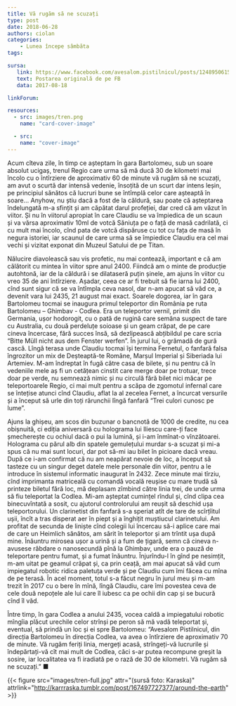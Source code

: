 ```yaml
---
title: Vă rugăm să ne scuzați
type: post
date: 2018-06-28
authors: ciolan
categories:
    - Lunea începe sâmbăta
tags:

sursa:
   link: https://www.facebook.com/avesalom.pistilnicul/posts/1248950615216725
   text: Postarea originală de pe FB
   data: 2017-08-18

linkForum:

resources:
  - src: images/tren.png
    name: "card-cover-image"

  - src:
    name: "cover-image"
---
```


Acum cîteva zile, în timp ce așteptam în gara Bartolomeu, sub un soare absolut ucigaș, trenul Regio care urma să mă ducă 30 de kilometri mai încolo cu o întîrziere de aproximativ 60 de minute vă rugăm să ne scuzați, am avut o scurtă dar intensă vedenie, însoțită de un scurt dar intens leșin, pe principiul sănătos că lucruri bune se întîmplă celor care așteaptă în soare... Anyhow, nu știu dacă a fost de la căldură, sau poate că așteptarea îndelungată m-a sfințit și am căpătat darul profeției, dar cred că am văzut în viitor. Și nu în viitorul apropiat în care Claudiu se va împiedica de un scaun și va vărsa aproximativ 10ml de votcă Săniuța pe o față de masă cadrilată, ci cu mult mai încolo, cînd pata de votcă dispăruse cu tot cu fața de masă în negura istoriei, iar scaunul de care urma să se împiedice Claudiu era cel mai vechi și vizitat exponat din Muzeul Satului de pe Titan.

Nălucire diavolească sau vis profetic, nu mai contează, important e că am călătorit cu mintea în viitor spre anul 2400. Fiindcă am o minte de producție autohtonă, iar de la căldură i se dilataseră puțin șinele, am ajuns în viitor cu vreo 35 de ani întîrziere. Așadar, ceea ce ar fi trebuit să fie iarna lui 2400, cînd sunt sigur că se va întîmpla ceva nasol, dar n-am apucat să văd ce, a devenit vara lui 2435, 21 august mai exact. Soarele dogorea, iar în gara Bartolomeu tocmai se inaugura primul teleportor din România pe ruta Bartolomeu – Ghimbav - Codlea. Era un teleportor vernil, primit din Germania, ușor hodorogit, cu o pată de rugină care semăna suspect de tare cu Australia, cu două perdeluțe soioase și un geam crăpat, de pe care cineva încercase, fără succes însă, să dezlipească abțibildul pe care scria “Bitte Müll nicht aus dem Fenster werfen”. În jurul lui, o grămadă de gură cască. Lîngă terasa unde Claudiu tocmai își termina Fernetul, o fanfară falsa îngrozitor un mix de Deșteaptă-te Române, Marșul Imperial și Siberiada lui Artemiev. M-am îndreptat în fugă către casa de bilete, și nu pentru că în vedeniile mele aș fi un cetățean cinstit care merge doar pe trotuar, trece doar pe verde, nu semnează nimic și nu circulă fără bilet nici măcar pe teleportoarele Regio, ci mai mult pentru a scăpa de zgomotul infernal care se întețise atunci cînd Claudiu, aflat la al zecelea Fernet, a încurcat versurile și a început să urle din toți rărunchii lîngă fanfară “Trei culori cunosc pe lume”.

Ajuns la ghișeu, am scos din buzunar o bancnotă de 1000 de credite, nu cea obișnuită, ci ediția aniversară cu holograma lui Iliescu care-ți face șmecherește cu ochiul dacă o pui la lumină, și i-am înmînat-o vînzătoarei. Holograma cu părul alb din spatele gemulețului murdar s-a scuzat și mi-a spus că nu mai sunt locuri, dar pot să-mi iau bilet în picioare dacă vreau. După ce i-am confirmat că nu am neapărat nevoie de loc, a început să tasteze cu un singur deget datele mele personale din viitor, pentru a le introduce în sistemul informatic inaugurat în 2432. Zece minute mai tîrziu, cînd imprimanta matriceală cu comandă vocală reușise cu mare trudă să printeze biletul fără loc, mă deplasam zîmbind către linia trei, de unde urma să fiu teleportat la Codlea. Mi-am așteptat cumințel rîndul și, cînd clipa cea binecuvîntată a sosit, cu ajutorul controlorului am reușit să deschid ușa teleportorului. Un clarinetist din fanfară s-a speriat atît de tare de scîrțîitul ușii, încît a tras disperat aer în piept și a înghițit muștiucul clarinetului. Am profitat de secunda de liniște cînd colegii lui încercau să-i aplice care mai de care un Heimlich sănătos, am sărit în teleportor și am trîntit ușa după mine. Înăuntru mirosea ușor a urină și a fum de țigară, semn că cineva n-avusese răbdare o nanosecundă pînă la Ghimbav, unde era o pauză de teleportare pentru fumat, și a fumat înăuntru. Înjurîndu-l în gînd pe nesimțit, m-am uitat pe geamul crăpat și, ca prin ceață, am mai apucat să văd cum impiegatul robotic ridica paletuța verde și pe Claudiu cum îmi făcea cu mîna de pe terasă. În acel moment, totul s-a făcut negru în jurul meu și m-am trezit în 2017 cu o bere în mînă, lîngă Claudiu, care îmi povestea ceva de cele două nepoțele ale lui care îl iubesc ca pe ochii din cap și se bucură cînd îl văd.

Între timp, în gara Codlea a anului 2435, vocea caldă a impiegatului robotic mîngîia plăcut urechile celor strînși pe peron să mă vadă teleportat și, eventual, să prindă un loc și ei spre Bartolomeu: “Avesalom Pistilnicul, din direcția Bartolomeu în direcția Codlea, va avea o întîrziere de aproximativ 70 de minute. Vă rugăm feriți linia, mergeți acasă, strîngeți-vă lucrurile și îndepărtați-vă cît mai mult de Codlea, căci s-ar putea recompune greșit la sosire, iar localitatea va fi iradiată pe o rază de 30 de kilometri. Vă rugăm să ne scuzați.” ■

{{< figure  src="images/tren-full.jpg" attr="(sursă foto: Karaska)" attrlink="http://karrraska.tumblr.com/post/167497727377/around-the-earth" >}}
